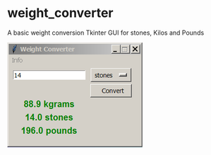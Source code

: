 # weight_converter

A basic weight conversion Tkinter GUI for stones, Kilos and Pounds

![Alt Text](https://github.com/Steve-Shambles/weight_converter/blob/main/weight_converter_v1.png)
